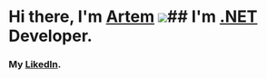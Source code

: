 # Hi there, I'm [Artem](https://www.youtube.com/watch?v=DLzxrzFCyOs&ab_channel=AllKindsOfStuff) ![](https://github.com/blackcater/blackcater/raw/main/images/Hi.gif)## I'm [.NET](https://dotnet.microsoft.com/en-us/learn/dotnet/what-is-dotnet) Developer.
### My [LikedIn](https://www.linkedin.com/in/artem-prokofiev-2890b9184/).